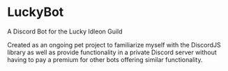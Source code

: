 # LuckyBot
A Discord Bot for the Lucky Idleon Guild

Created as an ongoing pet project to familiarize myself with the DiscordJS library as well as provide functionality in a private Discord server without having to pay a premium for other bots offering similar functionality. 
